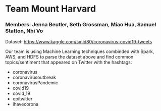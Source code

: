 # Team Mount Harvard
### Members:  Jenna Beutler, Seth Grossman, Miao Hua, Samuel Statton, Nhi Vo

Dataset: https://www.kaggle.com/smid80/coronavirus-covid19-tweets

Our team is using Machine Learning techniques combinded with Spark, AWS, and HDFS to parse the dataset above and find common topics/sentiment that appeared on Twitter with the hashtags:
* coronavirus
* coronavirusoutbreak
* coronavirusPandemic
* covid19
* covid_19
* epitwitter
* ihavecorona